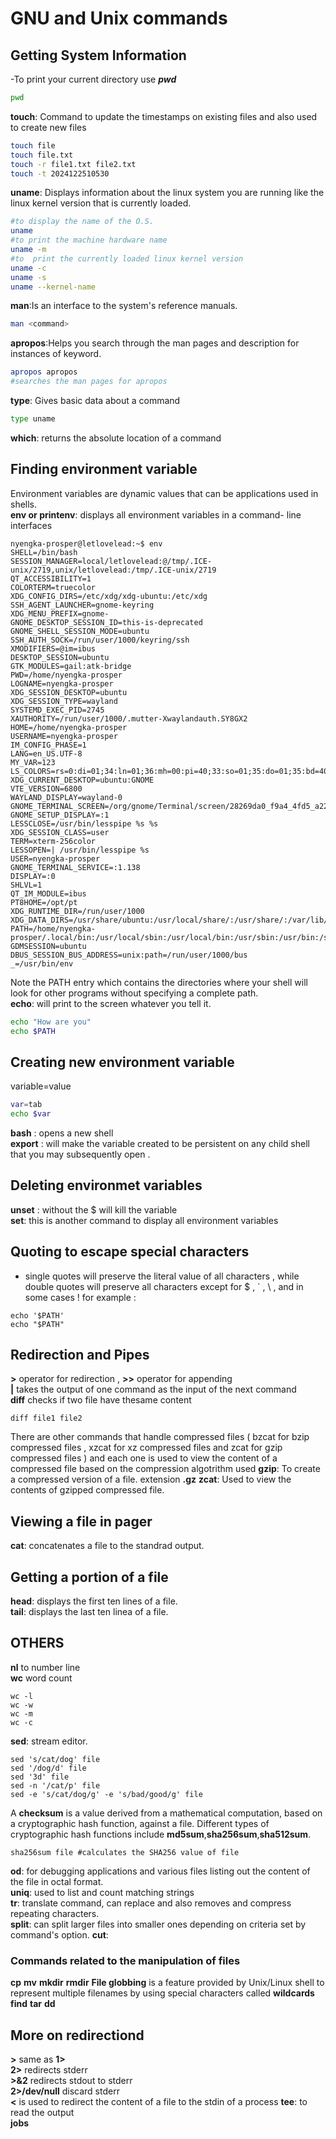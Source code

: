 # GNU and Unix commands
## Getting System Information  
-To print your current directory use ***pwd***  
```bash
pwd
```
**touch**: Command to update the timestamps on existing files and also used to create new files  
```bash
touch file
touch file.txt
touch -r file1.txt file2.txt
touch -t 2024122510530
```
**uname**: Displays information about the linux system you are running like the linux kernel version that is currently loaded.
```bash
#to display the name of the O.S.
uname
#to print the machine hardware name
uname -m
#to  print the currently loaded linux kernel version  
uname -c
uname -s
uname --kernel-name
```
**man**:Is an interface to the system's reference manuals.
```bash  
man <command>
```
**apropos**:Helps you search through the man pages and description for instances of keyword.  
```bash
apropos apropos
#searches the man pages for apropos
```
**type**: Gives basic data about a command
```bash
type uname
```
**which**: returns the absolute location of a command
## Finding environment variable  
Environment variables are dynamic values that can be applications used in shells.  
**env or printenv**: displays all environment variables in a command- line interfaces
```
nyengka-prosper@letlovelead:~$ env
SHELL=/bin/bash
SESSION_MANAGER=local/letlovelead:@/tmp/.ICE-unix/2719,unix/letlovelead:/tmp/.ICE-unix/2719
QT_ACCESSIBILITY=1
COLORTERM=truecolor
XDG_CONFIG_DIRS=/etc/xdg/xdg-ubuntu:/etc/xdg
SSH_AGENT_LAUNCHER=gnome-keyring
XDG_MENU_PREFIX=gnome-
GNOME_DESKTOP_SESSION_ID=this-is-deprecated
GNOME_SHELL_SESSION_MODE=ubuntu
SSH_AUTH_SOCK=/run/user/1000/keyring/ssh
XMODIFIERS=@im=ibus
DESKTOP_SESSION=ubuntu
GTK_MODULES=gail:atk-bridge
PWD=/home/nyengka-prosper
LOGNAME=nyengka-prosper
XDG_SESSION_DESKTOP=ubuntu
XDG_SESSION_TYPE=wayland
SYSTEMD_EXEC_PID=2745
XAUTHORITY=/run/user/1000/.mutter-Xwaylandauth.SY8GX2
HOME=/home/nyengka-prosper
USERNAME=nyengka-prosper
IM_CONFIG_PHASE=1
LANG=en_US.UTF-8
MY_VAR=123
LS_COLORS=rs=0:di=01;34:ln=01;36:mh=00:pi=40;33:so=01;35:do=01;35:bd=40;33;01:cd=40;33;01:or=40;31;01:mi=00:su=37;41:sg=30;43:ca=30;41:tw=30;42:ow=34;42:st=37;44:ex=01;32:*.tar=01;31:*.tgz=01;31:*.arc=01;31:*.arj=01;31:*.taz=01;31:*.lha=01;31:*.lz4=01;31:*.lzh=01;31:*.lzma=01;31:*.tlz=01;31:*.txz=01;31:*.tzo=01;31:*.t7z=01;31:*.zip=01;31:*.z=01;31:*.dz=01;31:*.gz=01;31:*.lrz=01;31:*.lz=01;31:*.lzo=01;31:*.xz=01;31:*.zst=01;31:*.tzst=01;31:*.bz2=01;31:*.bz=01;31:*.tbz=01;31:*.tbz2=01;31:*.tz=01;31:*.deb=01;31:*.rpm=01;31:*.jar=01;31:*.war=01;31:*.ear=01;31:*.sar=01;31:*.rar=01;31:*.alz=01;31:*.ace=01;31:*.zoo=01;31:*.cpio=01;31:*.7z=01;31:*.rz=01;31:*.cab=01;31:*.wim=01;31:*.swm=01;31:*.dwm=01;31:*.esd=01;31:*.jpg=01;35:*.jpeg=01;35:*.mjpg=01;35:*.mjpeg=01;35:*.gif=01;35:*.bmp=01;35:*.pbm=01;35:*.pgm=01;35:*.ppm=01;35:*.tga=01;35:*.xbm=01;35:*.xpm=01;35:*.tif=01;35:*.tiff=01;35:*.png=01;35:*.svg=01;35:*.svgz=01;35:*.mng=01;35:*.pcx=01;35:*.mov=01;35:*.mpg=01;35:*.mpeg=01;35:*.m2v=01;35:*.mkv=01;35:*.webm=01;35:*.webp=01;35:*.ogm=01;35:*.mp4=01;35:*.m4v=01;35:*.mp4v=01;35:*.vob=01;35:*.qt=01;35:*.nuv=01;35:*.wmv=01;35:*.asf=01;35:*.rm=01;35:*.rmvb=01;35:*.flc=01;35:*.avi=01;35:*.fli=01;35:*.flv=01;35:*.gl=01;35:*.dl=01;35:*.xcf=01;35:*.xwd=01;35:*.yuv=01;35:*.cgm=01;35:*.emf=01;35:*.ogv=01;35:*.ogx=01;35:*.aac=00;36:*.au=00;36:*.flac=00;36:*.m4a=00;36:*.mid=00;36:*.midi=00;36:*.mka=00;36:*.mp3=00;36:*.mpc=00;36:*.ogg=00;36:*.ra=00;36:*.wav=00;36:*.oga=00;36:*.opus=00;36:*.spx=00;36:*.xspf=00;36:
XDG_CURRENT_DESKTOP=ubuntu:GNOME
VTE_VERSION=6800
WAYLAND_DISPLAY=wayland-0
GNOME_TERMINAL_SCREEN=/org/gnome/Terminal/screen/28269da0_f9a4_4fd5_a228_b4256c590eae
GNOME_SETUP_DISPLAY=:1
LESSCLOSE=/usr/bin/lesspipe %s %s
XDG_SESSION_CLASS=user
TERM=xterm-256color
LESSOPEN=| /usr/bin/lesspipe %s
USER=nyengka-prosper
GNOME_TERMINAL_SERVICE=:1.138
DISPLAY=:0
SHLVL=1
QT_IM_MODULE=ibus
PT8HOME=/opt/pt
XDG_RUNTIME_DIR=/run/user/1000
XDG_DATA_DIRS=/usr/share/ubuntu:/usr/local/share/:/usr/share/:/var/lib/snapd/desktop
PATH=/home/nyengka-prosper/.local/bin:/usr/local/sbin:/usr/local/bin:/usr/sbin:/usr/bin:/sbin:/bin:/usr/games:/usr/local/games:/snap/bin:/snap/bin
GDMSESSION=ubuntu
DBUS_SESSION_BUS_ADDRESS=unix:path=/run/user/1000/bus
_=/usr/bin/env
```
Note the PATH entry which contains the directories where your shell will look for other programs without specifying a complete path.  
**echo**: will print to the screen whatever you tell it.
```bash 
echo "How are you"
echo $PATH 
```
## Creating new environment variable  
variable=value
```bash 
var=tab
echo $var
```
**bash** : opens a new shell  
**export** : will make the variable created to be persistent on any child shell that you may subsequently open .
## Deleting environmet variables
**unset** : without the $ will kill the variable  
**set**: this is another command to display all environment variables
## Quoting to escape special characters
* single quotes will preserve the literal value of all characters , while double quotes will preserve all characters except for $ , ` , \ , and in some cases !
for example : 
```
echo '$PATH'  
echo "$PATH" 
```
## Redirection and Pipes
**>** operator for redirection , **>>** operator for appending  
**|** takes the output of one command as the input of the next command  
**diff** checks if two file have thesame content  
```
diff file1 file2
```
There are other commands that handle compressed files ( bzcat for bzip compressed files , xzcat for xz compressed files and zcat for gzip compressed files ) and each one is used to view the content of a compressed file based on the compression algotrithm used
**gzip**: To create a compressed version of a file. extension **.gz**
**zcat**: Used to view the contents of gzipped compressed file.  
## Viewing a file in pager 
**cat**: concatenates a file to the standrad output.
## Getting a portion of a file
**head**: displays the first ten lines of a file.  
**tail**: displays the last ten linea of a file.
## OTHERS 
**nl** to number line  
**wc** word count
``` 
wc -l
wc -w
wc -m
wc -c
```
**sed**: stream editor. 
```
sed 's/cat/dog' file
sed '/dog/d' file 
sed '3d' file
sed -n '/cat/p' file
sed -e 's/cat/dog/g' -e 's/bad/good/g' file
```  
A **checksum** is a value derived from a mathematical computation, based on a cryptographic hash function, against a file. Different types of cryptographic hash functions include **md5sum**,**sha256sum**,**sha512sum**.
``` 
sha256sum file #calculates the SHA256 value of file
```  
**od**: for debugging applications and various files listing out the content of the file in octal format.  
**uniq**: used to list and count matching strings  
**tr**: translate command, can replace and also removes and compress repeating characters.  
**split**: can split larger files into smaller ones depending on criteria set by command's option.
**cut**: 
### Commands related to the manipulation of files  
**cp**
**mv**
**mkdir**
**rmdir**
**File globbing** is a feature provided by Unix/Linux shell to represent multiple filenames by using special characters called **wildcards**  
**find**
**tar**
**dd**
## More on redirectiond
**>** same as **1>**  
**2>** redirects stderr  
**>&2** redirects stdout to stderr  
**2>/dev/null** discard stderr  
**<** is used to redirect the content of a file to the stdin of a process 
**tee**: to read the output  
**jobs** 
